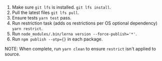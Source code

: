 1. Make sure `git lfs` is installed. `git lfs install`.
2. Pull the latest files `git lfs pull`.
3. Ensure tests `yarn test` pass.
4. Run restriction task (adds os restrictions per OS optional dependency) `yarn restrict`.
5. Run `node_modules/.bin/lerna version --force-publish='*'`.
6. Run `npm publish --otp={}` in each package.

NOTE: When complete, run `yarn clean` to ensure `restrict` isn't applied to source.